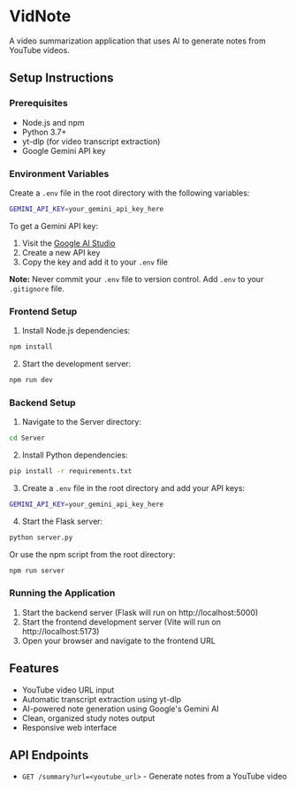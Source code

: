 # VidNote

A video summarization application that uses AI to generate notes from YouTube videos.

## Setup Instructions

### Prerequisites
- Node.js and npm
- Python 3.7+
- yt-dlp (for video transcript extraction)
- Google Gemini API key

### Environment Variables
Create a `.env` file in the root directory with the following variables:
```bash
GEMINI_API_KEY=your_gemini_api_key_here
```

To get a Gemini API key:
1. Visit the [Google AI Studio](https://makersuite.google.com/app/apikey)
2. Create a new API key
3. Copy the key and add it to your `.env` file

**Note:** Never commit your `.env` file to version control. Add `.env` to your `.gitignore` file.

### Frontend Setup
1. Install Node.js dependencies:
```bash
npm install
```

2. Start the development server:
```bash
npm run dev
```

### Backend Setup
1. Navigate to the Server directory:
```bash
cd Server
```

2. Install Python dependencies:
```bash
pip install -r requirements.txt
```

3. Create a `.env` file in the root directory and add your API keys:
```bash
GEMINI_API_KEY=your_gemini_api_key_here
```

4. Start the Flask server:
```bash
python server.py
```

Or use the npm script from the root directory:
```bash
npm run server
```

### Running the Application
1. Start the backend server (Flask will run on http://localhost:5000)
2. Start the frontend development server (Vite will run on http://localhost:5173)
3. Open your browser and navigate to the frontend URL

## Features
- YouTube video URL input
- Automatic transcript extraction using yt-dlp
- AI-powered note generation using Google's Gemini AI
- Clean, organized study notes output
- Responsive web interface

## API Endpoints
- `GET /summary?url=<youtube_url>` - Generate notes from a YouTube video